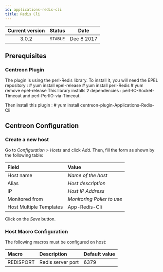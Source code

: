```yaml
---
id: applications-redis-cli
title: Redis Cli
---
```


| Current version | Status | Date |
| :-: | :-: | :-: |
| 3.0.2 | `STABLE` | Dec  8 2017 |

## Prerequisites

### Centreon Plugin

The plugin is using the perl-Redis library. To install it, you will need the
EPEL repository : \# yum install epel-release \# yum install perl-Redis \# yum
remove epel-release This library installs 2 dependencies :
perl-IO-Socket-Timeout and perl-PerlIO-via-Timeout.

Then install this plugin : \# yum install centreon-plugin-Applications-Redis-Cli

## Centreon Configuration

### Create a new host

Go to *Configuration \> Hosts* and click *Add*. Then, fill the form as shown by
the following table:

| Field                   | Value                      |
| :---------------------- | :------------------------- |
| Host name               | *Name of the host*         |
| Alias                   | *Host description*         |
| IP                      | *Host IP Address*          |
| Monitored from          | *Monitoring Poller to use* |
| Host Multiple Templates | App-Redis-Cli              |

Click on the *Save* button.

### Host Macro Configuration

The following macros must be configured on host:

| Macro     | Description       | Default value |
| :-------- | :---------------- | :------------ |
| REDISPORT | Redis server port | 6379          |

